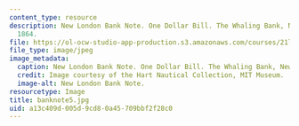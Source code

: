 ```yaml
---
content_type: resource
description: New London Bank Note. One Dollar Bill. The Whaling Bank, New London,
  1864.
file: https://ol-ocw-studio-app-production.s3.amazonaws.com/courses/21l-705-major-authors-melville-and-morrison-fall-2003/a13c409d005d9cd80a45709bbf2f28c0_banknote5.jpg
file_type: image/jpeg
image_metadata:
  caption: New London Bank Note. One Dollar Bill. The Whaling Bank, New London, 1864.
  credit: Image courtesy of the Hart Nautical Collection, MIT Museum.
  image-alt: New London Bank Note.
resourcetype: Image
title: banknote5.jpg
uid: a13c409d-005d-9cd8-0a45-709bbf2f28c0
---
```

